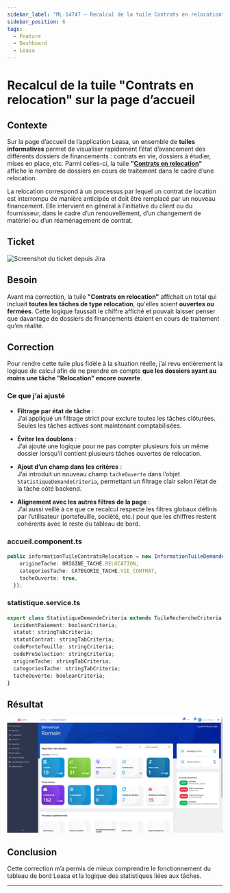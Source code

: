 ```yaml
---
sidebar_label: "ML-14747 – Recalcul de la tuile Contrats en relocation"
sidebar_position: 6
tags:
  - Feature
  - Dashboard
  - Leasa
---
```


# Recalcul de la tuile "Contrats en relocation" sur la page d’accueil

## Contexte

Sur la page d’accueil de l’application Leasa, un ensemble de **tuiles informatives** permet de visualiser rapidement l’état d’avancement des différents dossiers de financements : contrats en vie, dossiers à étudier, mises en place, etc. Parmi celles-ci, la tuile **"[Contrats en relocation](../../../glossaire/Vocab_metier.md#contrat-en-relocation)"** affiche le nombre de dossiers en cours de traitement dans le cadre d’une relocation.

La relocation correspond à un processus par lequel un contrat de location est interrompu de manière anticipée et doit être remplacé par un nouveau financement. Elle intervient en général à l’initiative du client ou du fournisseur, dans le cadre d’un renouvellement, d’un changement de matériel ou d’un réaménagement de contrat.

## Ticket

![Screenshot du ticket depuis Jira](/img/fix/ml_14747.png)

## Besoin

Avant ma correction, la tuile **"Contrats en relocation"** affichait un total qui incluait **toutes les tâches de type relocation**, qu'elles soient **ouvertes ou fermées**. Cette logique faussait le chiffre affiché et pouvait laisser penser que davantage de dossiers de financements étaient en cours de traitement qu’en réalité.

## Correction

Pour rendre cette tuile plus fidèle à la situation réelle, j’ai revu entièrement la logique de calcul afin de ne prendre en compte **que les dossiers ayant au moins une tâche "Relocation" encore ouverte**.

### Ce que j’ai ajusté

- **Filtrage par état de tâche** :  
  J’ai appliqué un filtrage strict pour exclure toutes les tâches clôturées. Seules les tâches actives sont maintenant comptabilisées.

- **Éviter les doublons** :  
  J’ai ajouté une logique pour ne pas compter plusieurs fois un même dossier lorsqu’il contient plusieurs tâches ouvertes de relocation.

- **Ajout d’un champ dans les critères** :  
  J’ai introduit un nouveau champ `tacheOuverte` dans l’objet `StatistiqueDemandeCriteria`, permettant un filtrage clair selon l’état de la tâche côté backend.

- **Alignement avec les autres filtres de la page** :  
  J’ai aussi veillé à ce que ce recalcul respecte les filtres globaux définis par l’utilisateur (portefeuille, société, etc.) pour que les chiffres restent cohérents avec le reste du tableau de bord.

### accueil.component.ts

```ts
public informationTuileContratsRelocation = new InformationTuileDemande(BackOfficeTileEnum.ContratsRelocation, {
    origineTache: ORIGINE_TACHE.RELOCATION,
    categoriesTache: CATEGORIE_TACHE.VIE_CONTRAT,
    tacheOuverte: true,
  });
```

### statistique.service.ts

```ts
export class StatistiqueDemandeCriteria extends TuileRechercheCriteria {
  incidentPaiement: booleanCriteria;
  statut: stringTabCriteria;
  statutContrat: stringTabCriteria;
  codePortefeuille: stringCriteria;
  codePreSelection: stringCriteria;
  origineTache: stringTabCriteria;
  categoriesTache: stringTabCriteria;
  tacheOuverte: booleanCriteria;
}
```

## Résultat

![Capture de la tuile Contrats en relocation](ml_14747.png)

## Conclusion

Cette correction m’a permis de mieux comprendre le fonctionnement du tableau de bord Leasa et la logique des statistiques liées aux tâches.

---
